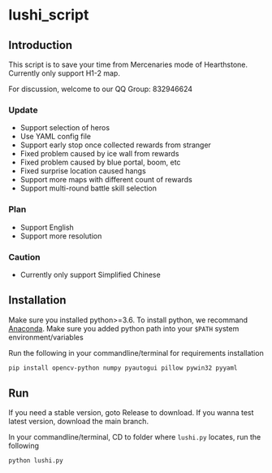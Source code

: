 # lushi_script


## Introduction
This script is to save your time from Mercenaries mode of Hearthstone.
Currently only support H1-2 map.

For discussion, welcome to our QQ Group: 832946624

### Update
* Support selection of heros
* Use YAML config file
* Support early stop once collected rewards from stranger
* Fixed problem caused by ice wall from rewards
* Fixed problem caused by blue portal, boom, etc
* Fixed surprise location caused hangs
* Support more maps with different count of rewards
* Support multi-round battle skill selection

### Plan
* Support English
* Support more resolution

### Caution
- Currently only support Simplified Chinese

## Installation

Make sure you installed python>=3.6.
To install python, we recommand [Anaconda](https://www.anaconda.com/products/individual#windows).
Make sure you added python path into your ```$PATH``` system environment/variables

Run the following in your commandline/terminal for requirements installation
```bash
pip install opencv-python numpy pyautogui pillow pywin32 pyyaml
```

## Run
If you need a stable version, goto Release to download.
If you wanna test latest version, download the main branch.

In your commandline/terminal, CD to folder where ```lushi.py``` locates,  run the following
```bash
python lushi.py 
```
